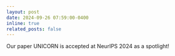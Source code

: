 ```yaml
---
layout: post
date: 2024-09-26 07:59:00-0400
inline: true
related_posts: false
---
```


Our paper UNICORN is accepted at NeurIPS 2024 as a spotlight!